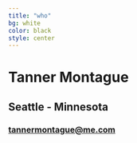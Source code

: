 ```yaml
---
title: "who"
bg: white
color: black
style: center
---
```


# Tanner Montague

## Seattle - Minnesota

### [tannermontague@me.com](tannermontague@me.com)

